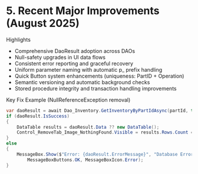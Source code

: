 # 5. Recent Major Improvements (August 2025)

Highlights
- Comprehensive DaoResult<T> adoption across DAOs
- Null-safety upgrades in UI data flows
- Consistent error reporting and graceful recovery
- Uniform parameter naming with automatic p_ prefix handling
- Quick Button system enhancements (uniqueness: PartID + Operation)
- Semantic versioning and automatic background checks
- Stored procedure integrity and transaction handling improvements

Key Fix Example (NullReferenceException removal)
```csharp
var daoResult = await Dao_Inventory.GetInventoryByPartIdAsync(partId, true);
if (daoResult.IsSuccess)
{
    DataTable results = daoResult.Data ?? new DataTable();
    Control_RemoveTab_Image_NothingFound.Visible = results.Rows.Count == 0;
}
else
{
    MessageBox.Show($"Error: {daoResult.ErrorMessage}", "Database Error",
        MessageBoxButtons.OK, MessageBoxIcon.Error);
}
```
